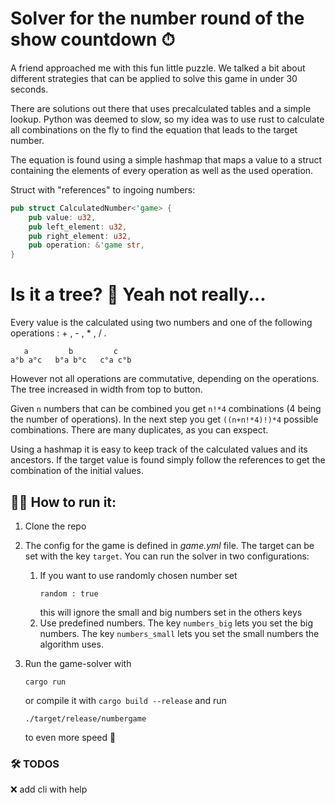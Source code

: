 # Solver for the number round of the show countdown ⏱

A friend approached me with this fun little puzzle. We talked a bit about different strategies that can be applied to solve this game in under 30 seconds.

There are solutions out there that uses precalculated tables and a simple lookup. Python was deemed to slow, so my idea was to use rust to calculate all combinations on the fly to find the equation that leads to the target number.

The equation is found using a simple hashmap that maps a value to a struct containing the elements of every operation as well as the used operation. 

Struct with "references" to ingoing numbers:
```rust
pub struct CalculatedNumber<'game> {
    pub value: u32,
    pub left_element: u32,
    pub right_element: u32,
    pub operation: &'game str,
}
```

# Is it a tree? 🌴 Yeah not really...
Every value is the calculated using two numbers and one of the following operations : + , - , * , / .
```
   a         b         c 
a°b a°c   b°a b°c   c°a c°b
```
However not all operations are commutative, depending on the operations. The tree increased in width from top to button.

Given ```n``` numbers that can be combined you get ```n!*4``` combinations (4 being the number of operations). In the next step you get ```((n+n!*4)!)*4``` possible combinations. There are many duplicates, as you can exspect. 

Using a hashmap it is easy to keep track of the calculated values and its ancestors. If the target value is found simply follow the references to get the combination of the initial values.

## 🏃‍♀️ How to run it:
1. Clone the repo
2. The config for the game is defined in _game.yml_ file. The target can be set with the key ```target```. You can run the solver in two configurations:

    1. If you want to use randomly chosen number set 
        ```
        random : true
        ```
        this will ignore the small and big numbers set in the others keys
    2. Use predefined numbers. The key ```numbers_big``` lets you set the big numbers. The key ```numbers_small``` lets you set the small numbers the algorithm uses.
4. Run the game-solver with 
    ```
    cargo run
    ```
    or compile it with ```cargo build --release``` and run 
    ```
    ./target/release/numbergame
    ```
    to even more speed 🚀

### 🛠 TODOS
❌ add cli with help
